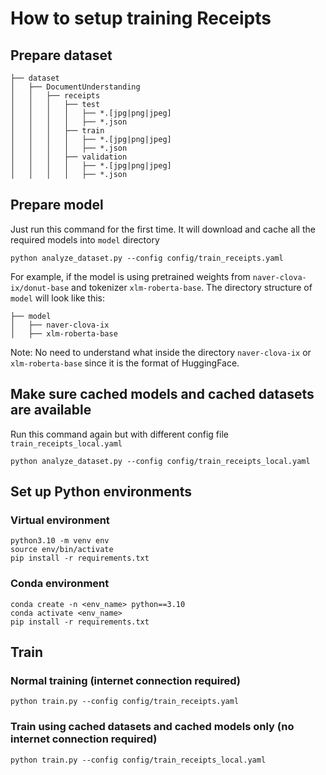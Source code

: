# How to setup training Receipts

## Prepare dataset

```
├── dataset
│   ├── DocumentUnderstanding
│   │   ├── receipts
│   │   │   ├── test
│   │   │   │   ├── *.[jpg|png|jpeg]
│   │   │   │   ├── *.json
│   │   │   ├── train
│   │   │   │   ├── *.[jpg|png|jpeg]
│   │   │   │   ├── *.json
│   │   │   ├── validation
│   │   │   │   ├── *.[jpg|png|jpeg]
│   │   │   │   ├── *.json
```

## Prepare model

Just run this command for the first time. It will download and cache all the required models into `model` directory

```
python analyze_dataset.py --config config/train_receipts.yaml
```

For example, if the model is using pretrained weights from `naver-clova-ix/donut-base` and tokenizer `xlm-roberta-base`. The directory structure of `model` will look like this:

```
├── model
│   ├── naver-clova-ix
│   ├── xlm-roberta-base
```

Note: No need to understand what inside the directory `naver-clova-ix` or `xlm-roberta-base` since it is the format of HuggingFace.

## Make sure cached models and cached datasets are available

Run this command again but with different config file `train_receipts_local.yaml`

```
python analyze_dataset.py --config config/train_receipts_local.yaml
```

## Set up Python environments

### Virtual environment

```
python3.10 -m venv env
source env/bin/activate
pip install -r requirements.txt
```

### Conda environment

```
conda create -n <env_name> python==3.10
conda activate <env_name>
pip install -r requirements.txt
```

## Train

### Normal training (internet connection required)

```
python train.py --config config/train_receipts.yaml
```

### Train using cached datasets and cached models only (no internet connection required)

```
python train.py --config config/train_receipts_local.yaml
```
